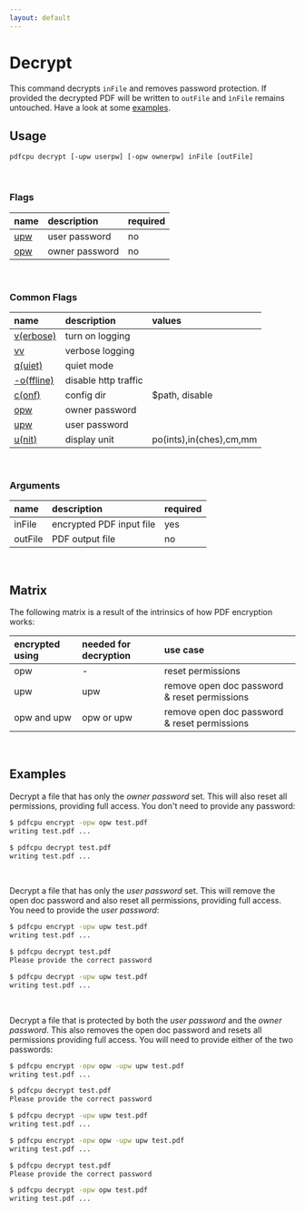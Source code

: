 ```yaml
---
layout: default
---
```


# Decrypt

This command decrypts `inFile` and removes password protection. If provided the decrypted PDF will be written to `outFile` and `ìnFile` remains untouched. Have a look at some [examples](#examples).

## Usage

```
pdfcpu decrypt [-upw userpw] [-opw ownerpw] inFile [outFile]
```

<br>

### Flags

| name                                          | description     | required
|:----------------------------------------------|:----------------|:--------
| [upw](../getting_started/common_flags.md)     | user password   | no
| [opw](../getting_started/common_flags.md)     | owner password  | no

<br>

### Common Flags

| name                                            | description     | values
|:------------------------------------------------|:----------------|:-------
| [v(erbose)](../getting_started/common_flags.md) | turn on logging |
| [vv](../getting_started/common_flags.md)        | verbose logging |
| [q(uiet)](../getting_started/common_flags.md)   | quiet mode      |
| [-o(ffline)](../getting_started/common_flags.md)| disable http traffic |                                 | 
| [c(onf)](../getting_started/common_flags.md)    | config dir      | $path, disable
| [opw](../getting_started/common_flags.md)       | owner password  |
| [upw](../getting_started/common_flags.md)       | user password   |
| [u(nit)](../getting_started/common_flags.md)    | display unit    | po(ints),in(ches),cm,mm

<br>

### Arguments

| name         | description              | required
|:-------------|:-------------------------|:--------
| inFile       | encrypted PDF input file | yes
| outFile      | PDF output file          | no

<br>

## Matrix

The following matrix is a result of the intrinsics of how PDF encryption works:

| encrypted using | needed for decryption | use case
|:----------------|:----------------------|:-
| opw             | -                     | reset permissions
| upw             | upw                   | remove open doc password & reset permissions
| opw and upw         | opw or upw            | remove open doc password & reset permissions

<br>

## Examples

Decrypt a file that has only the *owner password* set. This will also reset all permissions, providing full access. You don't need to provide any password:

```sh
$ pdfcpu encrypt -opw opw test.pdf
writing test.pdf ...

$ pdfcpu decrypt test.pdf 
writing test.pdf ...
```

<br>

Decrypt a file that has only the *user password* set. This will remove the open doc password and also reset all permissions, providing full access. You need to provide the *user password*:

```sh
$ pdfcpu encrypt -upw upw test.pdf
writing test.pdf ...

$ pdfcpu decrypt test.pdf
Please provide the correct password

$ pdfcpu decrypt -upw upw test.pdf 
writing test.pdf ...
```

<br>

Decrypt a file that is protected by both the *user password* and the *owner password*. This also removes the open doc password and resets all permissions providing full access. You will need to provide either of the two passwords:

```sh
$ pdfcpu encrypt -opw opw -upw upw test.pdf
writing test.pdf ...

$ pdfcpu decrypt test.pdf
Please provide the correct password

$ pdfcpu decrypt -upw upw test.pdf 
writing test.pdf ...
```

```sh
$ pdfcpu encrypt -opw opw -upw upw test.pdf
writing test.pdf ...

$ pdfcpu decrypt test.pdf
Please provide the correct password

$ pdfcpu decrypt -opw opw test.pdf 
writing test.pdf ...
```